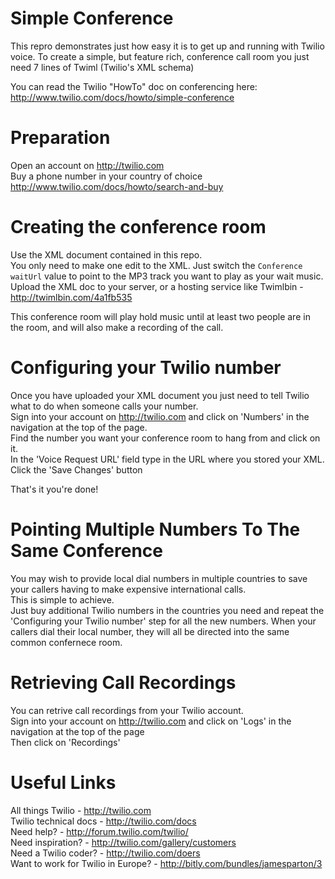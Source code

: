 Simple Conference
=================

This repro demonstrates just how easy it is to get up and running with Twilio voice.
To create a simple, but feature rich, conference call room you just need 7 lines of Twiml (Twilio's XML schema)

You can read the Twilio "HowTo" doc on conferencing here: http://www.twilio.com/docs/howto/simple-conference

Preparation
===========

Open an account on http://twilio.com<br>
Buy a phone number in your country of choice http://www.twilio.com/docs/howto/search-and-buy

Creating the conference room
============================

Use the XML document contained in this repo.<br>
You only need to make one edit to the XML. Just switch the <code>Conference waitUrl</code> value to point to the MP3 track you want to play as your wait music.<br>
Upload the XML doc to your server, or a hosting service like Twimlbin - http://twimlbin.com/4a1fb535<br>

<p>This conference room will play hold music until at least two people are in the room, and will also make a recording of the call.

Configuring your Twilio number
==============================

Once you have uploaded your XML document you just need to tell Twilio what to do when someone calls your number.<br>
Sign into your account on http://twilio.com and click on 'Numbers' in the navigation at the top of the page.<br>
Find the number you want your conference room to hang from and click on it.<br>
In the 'Voice Request URL' field type in the URL where you stored your XML.<br>
Click the 'Save Changes' button<br>

<p>That's it you're done!

Pointing Multiple Numbers To The Same Conference
================================================

You may wish to provide local dial numbers in multiple countries to save your callers having to make expensive international calls.<br>
This is simple to achieve.<br>
Just buy additional Twilio numbers in the countries you need and repeat the 'Configuring your Twilio number' step for all the new numbers. When your callers dial their local number, they will all be directed into the same common confernece room.

Retrieving Call Recordings
=========================

You can retrive call recordings from your Twilio account.<br>
Sign into your account on http://twilio.com and click on 'Logs' in the navigation at the top of the page<br>
Then click on 'Recordings'<br>


Useful Links
============

All things Twilio - http://twilio.com<br>
Twilio technical docs - http://twilio.com/docs<br>
Need help? - http://forum.twilio.com/twilio/<br>
Need inspiration? - http://twilio.com/gallery/customers<br>
Need a Twilio coder? - http://twilio.com/doers<br>
Want to work for Twilio in Europe? - http://bitly.com/bundles/jamesparton/3
